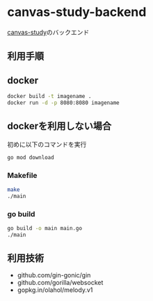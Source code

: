 # canvas-study-backend
[canvas-study](https://github.com/b1018043/canvas-study)のバックエンド
 
## 利用手順
## docker
```bash
docker build -t imagename .
docker run -d -p 8080:8080 imagename
```
## dockerを利用しない場合
初めに以下のコマンドを実行
```bash
go mod download
```
### Makefile
```bash
make
./main
```
### go build
```bash
go build -o main main.go
./main
```
## 利用技術
- github.com/gin-gonic/gin
- github.com/gorilla/websocket
- gopkg.in/olahol/melody.v1

